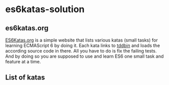 # es6katas-solution

## es6katas.org

[ES6Katas.org](https://es6katas.org/) is a simple website that lists various katas (small tasks) for learning ECMAScript 6 by doing it. Each kata links to [tddbin](https://tddbin.com/) and loads the according source code in there. All you have to do is fix the failing tests. And by doing so you are supposed to use and learn ES6 one small task and feature at a time.

## List of katas

